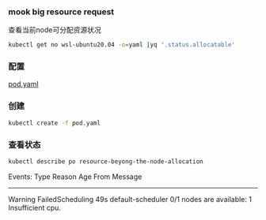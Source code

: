 ### mook big resource request
查看当前node可分配资源状况
```bash
kubectl get no wsl-ubuntu20.04 -o=yaml |yq '.status.allocatable'
```

### 配置
[pod.yaml](pod.yaml)

### 创建
```bash
kubectl create -f pod.yaml
```

### 查看状态
```bash
kubectl describe po resource-beyong-the-node-allocation
```
Events:
  Type     Reason            Age   From               Message
  ----     ------            ----  ----               -------
  Warning  FailedScheduling  49s   default-scheduler  0/1 nodes are available: 1 Insufficient cpu.
